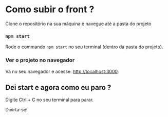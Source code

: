 # Como subir o front ? 

Clone o repositório na sua máquina e navegue até a pasta do projeto

### `npm start`
Rode o commando `npm start` no seu terminal (dentro da pasta do projeto).<br />


### Ver o projeto no navegador
Vá no seu navegador e acesse: [http://localhost:3000](http://localhost:3000).

## Dei start e agora como eu paro ? 
Digite Ctrl + C no seu terminal para parar.

Divirta-se!